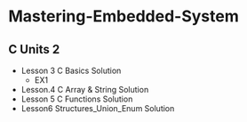# Mastering-Embedded-System

## C Units 2
  -  Lesson 3 C Basics Solution
      -  EX1 
  -  Lesson.4 C Array & String Solution
  -  Lesson 5 C Functions Solution
  -  Lesson6 Structures_Union_Enum Solution
